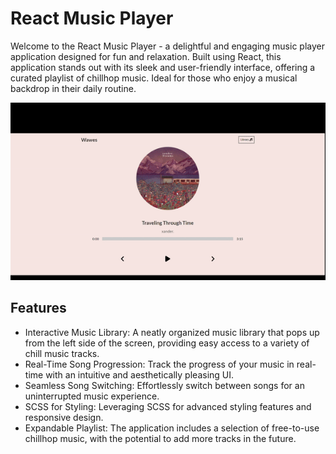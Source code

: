 # React Music Player

Welcome to the React Music Player - a delightful and engaging music player application designed for fun and relaxation. Built using React, this application stands out with its sleek and user-friendly interface, offering a curated playlist of chillhop music. Ideal for those who enjoy a musical backdrop in their daily routine.

![gif](/public/music-gif.gif)

## Features

- Interactive Music Library: A neatly organized music library that pops up from the left side of the screen, providing easy access to a variety of chill music tracks.
- Real-Time Song Progression: Track the progress of your music in real-time with an intuitive and aesthetically pleasing UI.
- Seamless Song Switching: Effortlessly switch between songs for an uninterrupted music experience.
- SCSS for Styling: Leveraging SCSS for advanced styling features and responsive design.
- Expandable Playlist: The application includes a selection of free-to-use chillhop music, with the potential to add more tracks in the future.
